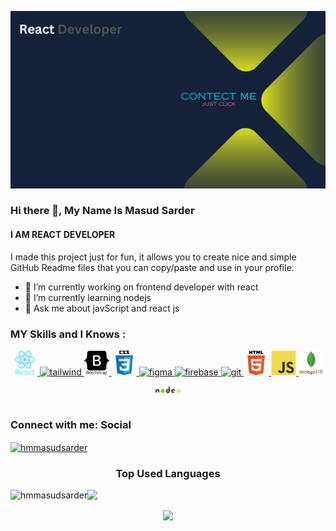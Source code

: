 [![An old rock in the desert](/images/React%20Developer.png "Shiprock, New Mexico by Beau Rogers")](https://www.linkedin.com/in/hmmasudsarder/)

###  Hi there 👋, My Name Is Masud Sarder
#### I AM REACT DEVELOPER

I made this project just for fun, it allows you to create nice and simple GitHub Readme files that you can copy/paste and use in your profile.





- 🔭 I’m currently working on frontend developer with react 
- 🌱 I’m currently learning nodejs 
- 💬 Ask me about javScript and react js 

<h3 align="left">MY Skills and I Knows :</h3>
<p align="center"> 
<a href="https://reactjs.org/" target="_blank" rel="noreferrer"> <img src="https://raw.githubusercontent.com/devicons/devicon/master/icons/react/react-original-wordmark.svg" alt="react" width="40" height="40"/> </a> <a href="https://tailwindcss.com/" target="_blank" rel="noreferrer"> <img src="https://www.vectorlogo.zone/logos/tailwindcss/tailwindcss-icon.svg" alt="tailwind" width="40" height="40"/> </a>
<a href="https://getbootstrap.com" target="_blank" rel="noreferrer"> <img src="https://raw.githubusercontent.com/devicons/devicon/master/icons/bootstrap/bootstrap-plain-wordmark.svg" alt="bootstrap" width="40" height="40"/> </a> <a href="https://www.w3schools.com/css/" target="_blank" rel="noreferrer"> <img src="https://raw.githubusercontent.com/devicons/devicon/master/icons/css3/css3-original-wordmark.svg" alt="css3" width="40" height="40"/> </a> <a href="https://www.figma.com/" target="_blank" rel="noreferrer"> <img src="https://www.vectorlogo.zone/logos/figma/figma-icon.svg" alt="figma" width="40" height="40"/> </a> <a href="https://firebase.google.com/" target="_blank" rel="noreferrer"> <img src="https://www.vectorlogo.zone/logos/firebase/firebase-icon.svg" alt="firebase" width="40" height="40"/> </a> <a href="https://git-scm.com/" target="_blank" rel="noreferrer"> <img src="https://www.vectorlogo.zone/logos/git-scm/git-scm-icon.svg" alt="git" width="40" height="40"/> </a> <a href="https://www.w3.org/html/" target="_blank" rel="noreferrer"> <img src="https://raw.githubusercontent.com/devicons/devicon/master/icons/html5/html5-original-wordmark.svg" alt="html5" width="40" height="40"/> </a> <a href="https://developer.mozilla.org/en-US/docs/Web/JavaScript" target="_blank" rel="noreferrer"> <img src="https://raw.githubusercontent.com/devicons/devicon/master/icons/javascript/javascript-original.svg" alt="javascript" width="40" height="40"/> </a> <a href="https://www.mongodb.com/" target="_blank" rel="noreferrer"> <img src="https://raw.githubusercontent.com/devicons/devicon/master/icons/mongodb/mongodb-original-wordmark.svg" alt="mongodb" width="40" height="40"/> </a> <a href="https://nodejs.org" target="_blank" rel="noreferrer"> <img src="https://raw.githubusercontent.com/devicons/devicon/master/icons/nodejs/nodejs-original-wordmark.svg" alt="nodejs" width="40" height="40"/> </a>  </p>




<!-- ![GitHub streak stats](https://streak-stats.demolab.com/?user=hmmasudsarder)   -->





<!-- <p align="left"> <img src="https://komarev.com/ghpvc/?username=hmmasudsarder&label=Profile%20views&color=0e75b6&style=flat" alt="hmmasudsarder" /> </p> -->


<h3 align="left">Connect with me: Social </h3>
<div align="left">
<p align="left">
<a href="https://linkedin.com/in/hmmasudsarder" target="blank"><img align="center" src="https://raw.githubusercontent.com/rahuldkjain/github-profile-readme-generator/master/src/images/icons/Social/linked-in-alt.svg" alt="hmmasudsarder" height="30" width="40" /></a>
</p>

</div>


<h3 align="center">Top Used Languages</h3>
<p align="center">
<img align="left" src="https://github-readme-stats.vercel.app/api/top-langs?username=hmmasudsarder&show_icons=true&locale=en&layout=compact" alt="hmmasudsarder" />
</p>

![](http://github-profile-summary-cards.vercel.app/api/cards/stats?username=hmmasudsarder&theme=default)


<div align="center">
    <a href="https://git.io/streak-status">
        <img src="https://github-readme-streak-stats.herokuapp.com?user=hmmasudsarder&theme" alit="GitHub Streak" width="800"/>
    </a>
</div>


